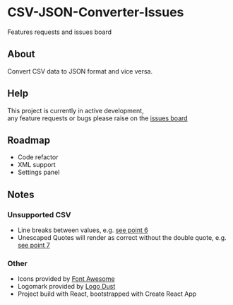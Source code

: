 # CSV-JSON-Converter-Issues
Features requests and issues board

## About
Convert CSV data to JSON format and vice versa.  

## Help
This project is currently in active development,  
any feature requests or bugs please raise on the [issues board](https://github.com/GSJ-Design/CSV-JSON-Converter-Issues/issues)

## Roadmap
- Code refactor
- XML support
- Settings panel

## Notes
### Unsupported CSV
- Line breaks between values, e.g. [see point 6](https://tools.ietf.org/html/rfc4180#section-2)
- Unescaped Quotes will render as correct without the double quote, e.g. [see point 7](https://tools.ietf.org/html/rfc4180#page-2)

### Other
- Icons provided by [Font Awesome](https://fontawesome.com/) 
- Logomark provided by [Logo Dust](https://logodust.com/)
- Project build with React, bootstrapped with Create React App
